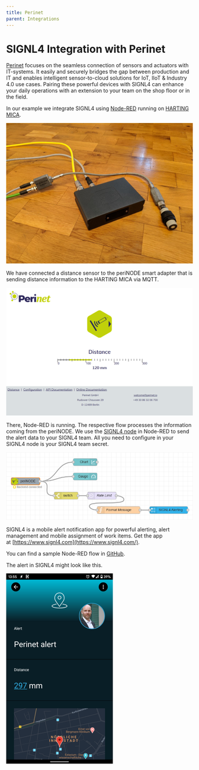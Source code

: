 ```yaml
---
title: Perinet
parent: Integrations
---
```


# SIGNL4 Integration with Perinet

[Perinet](https://www.perinet.io/) focuses on the seamless connection of sensors and actuators with IT-systems. It easily and securely bridges the gap between production and IT and enables intelligent sensor-to-cloud solutions for IoT, IIoT & Industry 4.0 use cases. Pairing these powerful devices with SIGNL4 can enhance your daily operations with an extension to your team on the shop floor or in the field.

In our example we integrate SIGNL4 using [Node-RED](https://nodered.org/) running on [HARTING MICA](https://www.harting-mica.com/en).

![Perinode Mica](perinet-mica.jpg)

We have connected a distance sensor to the periNODE smart adapter that is sending distance information to the HARTING MICA via MQTT.

![Perinode](perinode.png)

There, Node-RED is running. The respective flow processes the information coming from the periNODE. We use the [SIGNL4 node](https://flows.nodered.org/node/node-red-contrib-signl4) in Node-RED to send the alert data to your SIGNL4 team. All you need to configure in your SIGNL4 node is your SIGNL4 team secret.

![Perinode Mica Node-RED](perinode-mica-node-red.png)

SIGNL4 is a mobile alert notification app for powerful alerting, alert management and mobile assignment of work items. Get the app at [https://www.signl4.com](https://www.signl4.com/).

You can find a sample Node-RED flow in [GitHub](https://github.com/signl4/signl4-integrations-perinet).

The alert in SIGNL4 might look like this.

![SIGNL4 Alert](signl4-perinet.png)

